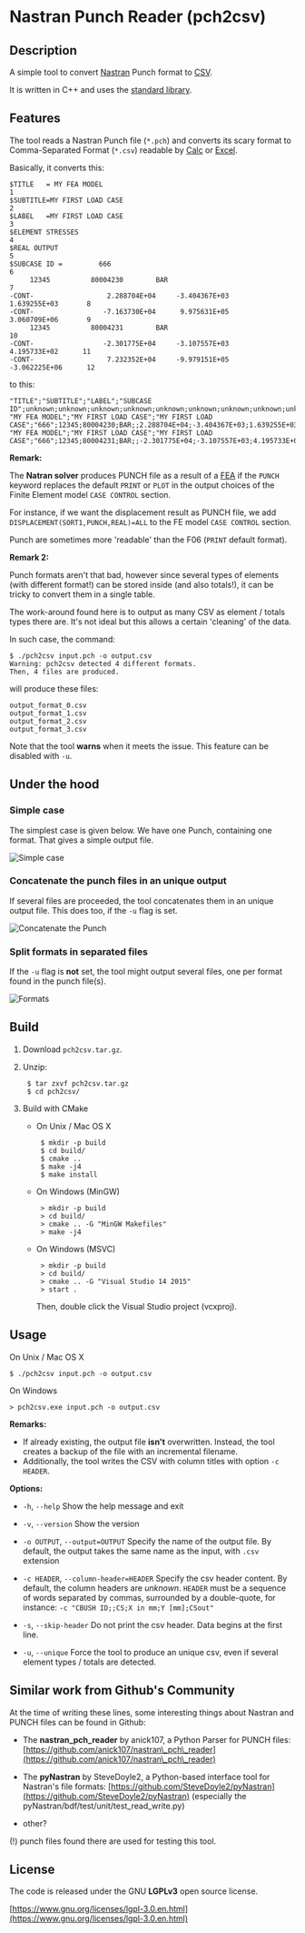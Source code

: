 # Nastran Punch Reader (pch2csv)

## Description

A simple tool to convert [Nastran](https://en.wikipedia.org/wiki/Nastran "NASA Nastran") Punch format to [CSV](https://en.wikipedia.org/wiki/Comma-separated_values "Comma-Separated Values (CSV)").

It is written in C++ and uses the [standard library](https://en.wikipedia.org/wiki/C%2B%2B_Standard_Library "C++ standard library").

## Features

The tool reads a Nastran Punch file (`*.pch`) and converts its scary format to
Comma-Separated Format (`*.csv`) readable by [Calc](https://en.wikipedia.org/wiki/LibreOffice_Calc "LibreOffice Calc") or [Excel](https://en.wikipedia.org/wiki/Microsoft_Excel "Microsoft Excel").


Basically, it converts this:

    $TITLE   = MY FEA MODEL                                                        1
    $SUBTITLE=MY FIRST LOAD CASE                                                   2
    $LABEL   =MY FIRST LOAD CASE                                                   3
    $ELEMENT STRESSES                                                              4
    $REAL OUTPUT                                                                   5
    $SUBCASE ID =         666                                                      6
         12345          80004230        BAR                                        7
    -CONT-                  2.288704E+04     -3.404367E+03      1.639255E+03       8
    -CONT-                 -7.163730E+04      9.975631E+05      3.060709E+06       9
         12345          80004231        BAR                                       10
    -CONT-                 -2.301775E+04     -3.107557E+03      4.195733E+02      11
    -CONT-                  7.232352E+04     -9.979151E+05     -3.062225E+06      12


to this:

    "TITLE";"SUBTITLE";"LABEL";"SUBCASE ID";unknown;unknown;unknown;unknown;unknown;unknown;unknown;unknown;unknown;unknown;
    "MY FEA MODEL";"MY FIRST LOAD CASE";"MY FIRST LOAD CASE";"666";12345;80004230;BAR;;2.288704E+04;-3.404367E+03;1.639255E+03;-7.163730E+04;9.975631E+05;3.060709E+06;
    "MY FEA MODEL";"MY FIRST LOAD CASE";"MY FIRST LOAD CASE";"666";12345;80004231;BAR;;-2.301775E+04;-3.107557E+03;4.195733E+02;7.232352E+04;-9.979151E+05;-3.062225E+06;



__Remark:__

The **Natran solver** produces PUNCH file as a result of a [FEA](https://en.wikipedia.org/wiki/Finite_element_analysis "Finite Element Analysis (FEA)") if the `PUNCH` keyword replaces the default `PRINT` or `PLOT` in the output choices of
the Finite Element model `CASE CONTROL` section.


For instance, if we want the displacement result as PUNCH file, we add
`DISPLACEMENT(SORT1,PUNCH,REAL)=ALL` to the FE model `CASE CONTROL` section.

Punch are sometimes more 'readable' than the F06 (`PRINT` default format).

__Remark 2:__

Punch formats aren't that bad, however since several types of elements
(with different format!) can be stored inside (and also totals!),
it can be tricky to convert them in a single table.

The work-around found here is to output as many CSV as element / totals types there are.
It's not ideal but this allows a certain 'cleaning' of the data.

In such case, the command:

    $ ./pch2csv input.pch -o output.csv
    Warning: pch2csv detected 4 different formats.
    Then, 4 files are produced.

will produce these files:

    output_format_0.csv
    output_format_1.csv
    output_format_2.csv
    output_format_3.csv

Note that the tool **warns** when it meets the issue.
This feature can be disabled with `-u`.

## Under the hood

### Simple case

The simplest case is given below.
We have one Punch, containing one format.
That gives a simple output file.

![Simple case](images/unique.png)

### Concatenate the punch files in an unique output

If several files are proceeded, the tool concatenates them in an unique output file.
This does too, if the `-u` flag is set.

![Concatenate the Punch](images/concat.png)

### Split formats in separated files

If the `-u` flag is **not** set, the tool might output several files,
one per format found in the punch file(s).

![Formats](images/combo.png)



## Build

1. Download `pch2csv.tar.gz`.

2. Unzip:

        $ tar zxvf pch2csv.tar.gz
        $ cd pch2csv/

3. Build with CMake

     - On Unix / Mac OS X

            $ mkdir -p build
            $ cd build/
            $ cmake ..
            $ make -j4
            $ make install

     - On Windows (MinGW)

            > mkdir -p build
            > cd build/
            > cmake .. -G "MinGW Makefiles"
            > make -j4

     - On Windows (MSVC)

            > mkdir -p build
            > cd build/
            > cmake .. -G "Visual Studio 14 2015"
            > start .

         Then, double click the Visual Studio project (vcxproj).


## Usage

On Unix / Mac OS X

    $ ./pch2csv input.pch -o output.csv

On Windows

    > pch2csv.exe input.pch -o output.csv

__Remarks:__

 - If already existing, the output file **isn't** overwritten.
   Instead, the tool creates a backup of the file with an incremental filename.
 - Additionally, the tool writes the CSV with column titles with option `-c HEADER`.


__Options:__

 - `-h`, `--help`
   Show the help message and exit

 - `-v`, `--version`
   Show the version

 - `-o OUTPUT`, `--output=OUTPUT`
   Specify the name of the output file.
   By default, the output takes the same name as the input, with `.csv` extension

 - `-c HEADER`, `--column-header=HEADER`
   Specify the csv header content. By default, the column headers are *unknown*.
   `HEADER` must be a sequence of words separated by commas,
   surrounded by a double-quote, for instance: `-c "CBUSH ID;;CS;X in mm;Y [mm];CSout"`

 - `-s`, `--skip-header`
   Do not print the csv header. Data begins at the first line.

 - `-u`, `--unique`
   Force the tool to produce an unique csv, even if several element types / totals
   are detected.


## Similar work from Github's Community

At the time of writing these lines, some interesting things about
Nastran and PUNCH files can be found in Github:

 - The **nastran\_pch\_reader** by anick107, a Python Parser for PUNCH files:
 [https://github.com/anick107/nastran\_pch\_reader](https://github.com/anick107/nastran\_pch\_reader)

 - The **pyNastran** by SteveDoyle2, a Python-based interface tool for Nastran's file formats:
 [https://github.com/SteveDoyle2/pyNastran](https://github.com/SteveDoyle2/pyNastran)
 (especially the pyNastran/bdf/test/unit/test\_read\_write.py)

 - other?

(!) punch files found there are used for testing this tool.

## License

The code is released under the GNU **LGPLv3** open source license.

[https://www.gnu.org/licenses/lgpl-3.0.en.html](https://www.gnu.org/licenses/lgpl-3.0.en.html)
